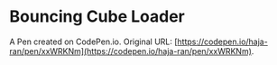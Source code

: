 # Bouncing Cube Loader

A Pen created on CodePen.io. Original URL: [https://codepen.io/haja-ran/pen/xxWRKNm](https://codepen.io/haja-ran/pen/xxWRKNm).

